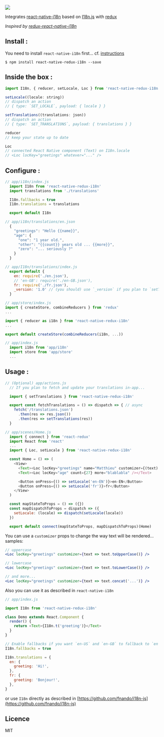 <p>
  <img src="https://user-images.githubusercontent.com/2217014/32893183-d6b3a0fc-cad8-11e7-82e5-7587345ac9c9.png" />
  </p>

Integrates [react-native-i18n](https://github.com/AlexanderZaytsev/react-native-i18n) based on [I18n.js](https://github.com/fnando/i18n-js) with [redux](https://github.com/reactjs/redux)

_Inspired by [redux-react-native-i18n](https://github.com/derzunov/redux-react-native-i18n)_

## Install :

You need to install `react-native-i18n` first... cf. [instructions](https://github.com/AlexanderZaytsev/react-native-i18n/blob/master/README.md)

```shell
$ npm install react-native-redux-i18n --save
```

## Inside the box :

```javascript
import I18n, { reducer, setLocale, Loc } from 'react-native-redux-i18n'

setLocale((locale: string))
// dispatch an action
// { type: `SET_LOCALE`, payload: { locale } }

setTranslations((translations: json))
// dispatch an action
// { type: `SET_TRANSLATIONS`, payload: { translations } }

reducer
// keep your state up to date

Loc
// connected React Native component (Text) on I18n.locale
// <Loc locKey="greetings" whatever="..." />
```

## Configure :

```javascript
// app/i18n/index.js
  import I18n from 'react-native-redux-i18n'
  import translations from './translations'

  I18n.fallbacks = true
  I18n.translations = translations

  export default I18n

// app/i18n/translations/en.json
  {
    "greetings": "Hello {{name}}",
    "age": {
      "one": "1 year old.",
      "other": "{{count}} years old ... {{more}}",
      "zero": "... seriously ?"
    }
  }

// app/I18n/translations/index.js
  export default {
    en: require('./en.json'),
    // 'en-GB': require('./en-GB.json'),
    fr: require('./fr.json'),
    _version: '1.0' // (you should) use `_version` if you plan to `setTranslations`(update) in-app
  }

// app/store/index.js
import { createStore, combineReducers } from 'redux'
...

import { reducer as i18n } from 'react-native-redux-i18n'
...

export default createStore(combineReducers(i18n, ...))

// app/index.js
  import i18n from 'app/i18n'
  import store from 'app/store'
  ...
```

## Usage :

```javascript
// (Optional) app/actions.js
  // If you plan to fetch and update your translations in-app...

  import { setTranslations } from 'react-native-redux-i18n'

  export const fetchTranslations = () => dispatch => { // async
    fetch('/translations.json')
      .then(res => res.json())
      .then(res => setTranslations(res))
  }

// app/scenes/Home.js
  import { connect } from 'react-redux'
  import React from 'react'
  ...
  import { Loc, setLocale } from 'react-native-redux-i18n'

  const Home = () => (
    <View>
      <Text><Loc locKey="greetings" name="Matthieu" customizer={(text) => text.toUpperCase()} /></Text>
      <Text><Loc locKey="age" count={27} more="blablabla" /></Text>

      <Button onPress={() => setLocale('en-EN')}>en-EN</Button>
      <Button onPress={() => setLocale('fr')}>fr</Button>
    </View>
  )

  const mapStateToProps = () => ({})
  const mapDispatchToProps = dispatch => ({
    setLocale: (locale) => dispatch(setLocale(locale))
  })

  export default connect(mapStateToProps, mapDispatchToProps)(Home)
```

You can use a `customizer` props to change the way text will be rendered... samples:

```jsx
// uppercase
<Loc locKey="greetings" customizer={text => text.toUpperCase()} />
```

```jsx
// lowercase
<Loc locKey="greetings" customizer={text => text.toLowerCase()} />
```

```jsx
// and more...
<Loc locKey="greetings" customizer={text => text.concat('...')} />
```

Also you can use it as described in `react-native-i18n`

```javascript
// app/index.js

import I18n from 'react-native-redux-i18n'

class Demo extends React.Component {
  render() {
    return <Text>{I18n.t('greeting')}</Text>
  }
}

// Enable fallbacks if you want `en-US` and `en-GB` to fallback to `en`
I18n.fallbacks = true

I18n.translations = {
  en: {
    greeting: 'Hi!',
  },
  fr: {
    greeting: 'Bonjour!',
  },
}
```

or use `I18n` directly as described in [https://github.com/fnando/i18n-js](https://github.com/fnando/i18n-js)

## Licence

MIT
